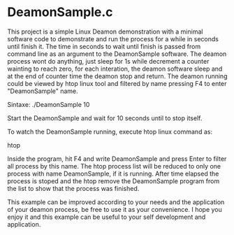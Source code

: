 # DeamonSample.c

This project is a simple Linux Deamon demonstration with a minimal software code to demonstrate and run the process for a while in seconds until finish it.
The time in seconds to wait until finish is passed from command line as an argument to the DeamonSample software.
The deamon process wont do anything, just sleep for 1s while decrement a counter wainting to reach zero, for each interation, the deamon software sleep and at the end of counter time the deamon stop and return.
The deamon running could be viewed by htop linux tool and filtered by name pressing F4 to enter "DeamonSample" name.

Sintaxe:
./DeamonSample 10

Start the DeamonSample and wait for 10 seconds until to stop itself.

To watch the DeamonSample running, execute htop linux command as:

htop

Inside the program, hit F4 and write DeamonSample and press Enter to filter all process by this name.
The htop process list will be reduced to only one process with name DeamonSample, if it is running.
After time elapsed the process is stoped and the htop remove the DeamonSample program from the list to show that the process was finished.

This example can be improved according to your needs and the application of your deamon process, be free to use it as your convenience.
I hope you enjoy it and this example can be useful to your self development and application.
